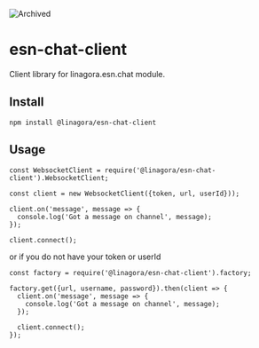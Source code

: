 ![Archived](https://img.shields.io/badge/Current_Status-archived-blue?style=flat)

# esn-chat-client

Client library for linagora.esn.chat module.

## Install

```
npm install @linagora/esn-chat-client
```

## Usage

```
const WebsocketClient = require('@linagora/esn-chat-client').WebsocketClient;

const client = new WebsocketClient({token, url, userId}));

client.on('message', message => {
  console.log('Got a message on channel', message);
});

client.connect();
```

or if you do not have your token or userId

```
const factory = require('@linagora/esn-chat-client').factory;

factory.get({url, username, password}).then(client => {
  client.on('message', message => {
    console.log('Got a message on channel', message);
  });

  client.connect();
});
```

